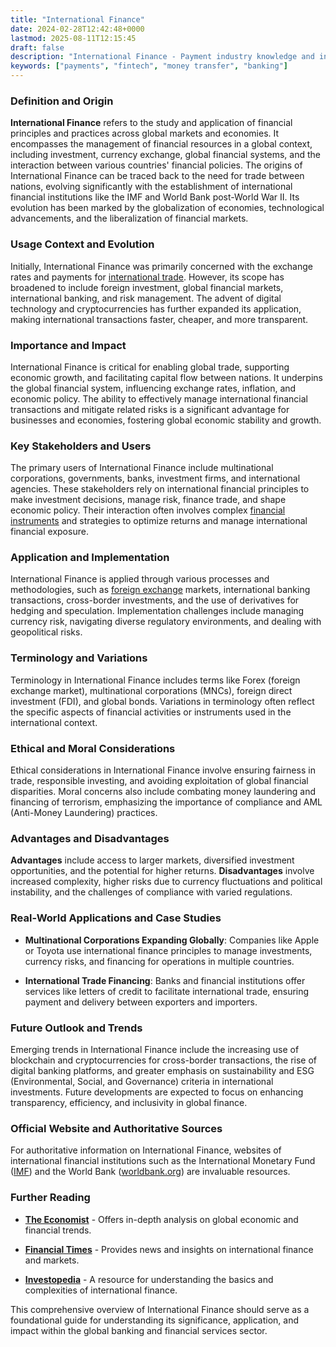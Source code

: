 ```yaml
---
title: "International Finance"
date: 2024-02-28T12:42:48+0000
lastmod: 2025-08-11T12:15:45
draft: false
description: "International Finance - Payment industry knowledge and insights"
keywords: ["payments", "fintech", "money transfer", "banking"]
---
```


### Definition and Origin

**International Finance** refers to the study and application of financial principles and practices across global markets and economies. It encompasses the management of financial resources in a global context, including investment, currency exchange, global financial systems, and the interaction between various countries' financial policies. The origins of International Finance can be traced back to the need for trade between nations, evolving significantly with the establishment of international financial institutions like the IMF and World Bank post-World War II. Its evolution has been marked by the globalization of economies, technological advancements, and the liberalization of financial markets.

### Usage Context and Evolution

Initially, International Finance was primarily concerned with the exchange rates and payments for [international trade](https://faisalkhanllc.xyz/resources/payments-wiki/i/international-trade/). However, its scope has broadened to include foreign investment, global financial markets, international banking, and risk management. The advent of digital technology and cryptocurrencies has further expanded its application, making international transactions faster, cheaper, and more transparent.

### Importance and Impact

International Finance is critical for enabling global trade, supporting economic growth, and facilitating capital flow between nations. It underpins the global financial system, influencing exchange rates, inflation, and economic policy. The ability to effectively manage international financial transactions and mitigate related risks is a significant advantage for businesses and economies, fostering global economic stability and growth.

### Key Stakeholders and Users

The primary users of International Finance include multinational corporations, governments, banks, investment firms, and international agencies. These stakeholders rely on international financial principles to make investment decisions, manage risk, finance trade, and shape economic policy. Their interaction often involves complex [financial instruments](https://faisalkhanllc.xyz/resources/payments-wiki/f/financial-instrument/) and strategies to optimize returns and manage international financial exposure.

### Application and Implementation

International Finance is applied through various processes and methodologies, such as [foreign exchange](https://faisalkhanllc.xyz/resources/payments-wiki/f/fx-foreign-exchange/) markets, international banking transactions, cross-border investments, and the use of derivatives for hedging and speculation. Implementation challenges include managing currency risk, navigating diverse regulatory environments, and dealing with geopolitical risks.

### Terminology and Variations

Terminology in International Finance includes terms like Forex (foreign exchange market), multinational corporations (MNCs), foreign direct investment (FDI), and global bonds. Variations in terminology often reflect the specific aspects of financial activities or instruments used in the international context.

### Ethical and Moral Considerations

Ethical considerations in International Finance involve ensuring fairness in trade, responsible investing, and avoiding exploitation of global financial disparities. Moral concerns also include combating money laundering and financing of terrorism, emphasizing the importance of compliance and AML (Anti-Money Laundering) practices.

### Advantages and Disadvantages

**Advantages** include access to larger markets, diversified investment opportunities, and the potential for higher returns. **Disadvantages** involve increased complexity, higher risks due to currency fluctuations and political instability, and the challenges of compliance with varied regulations.

### Real-World Applications and Case Studies

- **Multinational Corporations Expanding Globally**: Companies like Apple or Toyota use international finance principles to manage investments, currency risks, and financing for operations in multiple countries.

- **International Trade Financing**: Banks and financial institutions offer services like letters of credit to facilitate international trade, ensuring payment and delivery between exporters and importers.

### Future Outlook and Trends

Emerging trends in International Finance include the increasing use of blockchain and cryptocurrencies for cross-border transactions, the rise of digital banking platforms, and greater emphasis on sustainability and ESG (Environmental, Social, and Governance) criteria in international investments. Future developments are expected to focus on enhancing transparency, efficiency, and inclusivity in global finance.

### Official Website and Authoritative Sources

For authoritative information on International Finance, websites of international financial institutions such as the International Monetary Fund ([IMF](https://www.imf.org)) and the World Bank ([worldbank.org](https://www.worldbank.org)) are invaluable resources.

### Further Reading

- **[The Economist](https://www.economist.com)** - Offers in-depth analysis on global economic and financial trends.

- **[Financial Times](https://www.ft.com)** - Provides news and insights on international finance and markets.

- **[Investopedia](https://www.investopedia.com/terms/i/international-finance.asp)** - A resource for understanding the basics and complexities of international finance.

This comprehensive overview of International Finance should serve as a foundational guide for understanding its significance, application, and impact within the global banking and financial services sector.